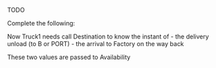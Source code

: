  TODO


Complete the following:

Now Truck1 needs call Destination to know the instant of 
    - the delivery unload (to B or PORT)
    - the arrival to Factory on the way back

These two values are passed to Availability